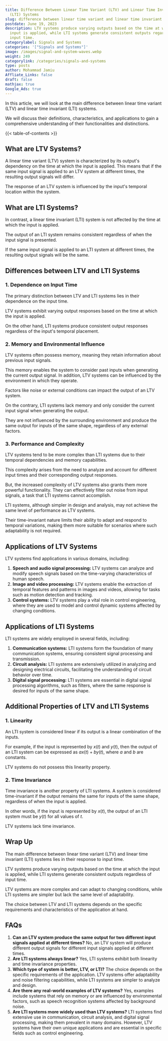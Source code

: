 ```yaml
---
title: Difference Between Linear Time Variant (LTV) and Linear Time Invariant
  (LTI) Systems
slug: difference between linear time variant and linear time invariant system
postdate: June 19, 2023
description: LTV systems produce varying outputs based on the time at which the
  input is applied, while LTI systems generate consistent outputs regardless of
  input time.
categorylabel: Signals and Systems
categories: '["Signals and Systems"]'
image: /images/signal-and-system-waves.webp
weight: 249
categorylink: /categories/signals-and-systems
type: posts
author: Mohammad Jamiu
Affliate_Links: false
draft: false
mathjax: true
Google_Ads: true
---
```

In this article, we will look at the main difference between linear time variant (LTV) and linear time invariant (LTI) systems. 

We will discuss their definitions, characteristics, and applications to gain a comprehensive understanding of their functionalities and distinctions.

{{< table-of-contents >}}

## **What are LTV Systems?**

A linear time variant (LTV) system is characterized by its output's dependency on the time at which the input is applied. This means that if the same input signal is applied to an LTV system at different times, the resulting output signals will differ. 

The response of an LTV system is influenced by the input's temporal location within the system.

## **What are LTI Systems?**

In contrast, a linear time invariant (LTI) system is not affected by the time at which the input is applied. 

The output of an LTI system remains consistent regardless of when the input signal is presented. 

If the same input signal is applied to an LTI system at different times, the resulting output signals will be the same.

## **Differences between LTV and LTI Systems**

### **1. Dependence on Input Time**

The primary distinction between LTV and LTI systems lies in their dependence on the input time. 

LTV systems exhibit varying output responses based on the time at which the input is applied. 

On the other hand, LTI systems produce consistent output responses regardless of the input's temporal placement.

### **2. Memory and Environmental Influence**

LTV systems often possess memory, meaning they retain information about previous input signals. 

This memory enables the system to consider past inputs when generating the current output signal. In addition, LTV systems can be influenced by the environment in which they operate. 

Factors like noise or external conditions can impact the output of an LTV system.

On the contrary, LTI systems lack memory and only consider the current input signal when generating the output. 

They are not influenced by the surrounding environment and produce the same output for inputs of the same shape, regardless of any external factors.

### **3. Performance and Complexity**

LTV systems tend to be more complex than LTI systems due to their temporal dependencies and memory capabilities. 

This complexity arises from the need to analyze and account for different input times and their corresponding output responses. 

But, the increased complexity of LTV systems also grants them more powerful functionality. They can effectively filter out noise from input signals, a task that LTI systems cannot accomplish.

LTI systems, although simpler in design and analysis, may not achieve the same level of performance as LTV systems. 

Their time-invariant nature limits their ability to adapt and respond to temporal variations, making them more suitable for scenarios where such adaptability is not required.

## **Applications of LTV Systems**

LTV systems find applications in various domains, including:

1. **Speech and audio signal processing:** LTV systems can analyze and modify speech signals based on the time-varying characteristics of human speech.
2. **Image and video processing:** LTV systems enable the extraction of temporal features and patterns in images and videos, allowing for tasks such as motion detection and tracking.
3. **Control systems:** LTV systems play a vital role in control engineering, where they are used to model and control dynamic systems affected by changing conditions.

## **Applications of LTI Systems**

LTI systems are widely employed in several fields, including:

1. **Communication systems:** LTI systems form the foundation of many communication systems, ensuring consistent signal processing and transmission.
2. **Circuit analysis:** LTI systems are extensively utilized in analyzing and designing electrical circuits, facilitating the understanding of circuit behavior over time.
3. **Digital signal processing:** LTI systems are essential in digital signal processing algorithms, such as filters, where the same response is desired for inputs of the same shape.

## **Additional Properties of LTV and LTI Systems**

### **1. Linearity**

An LTI system is considered linear if its output is a linear combination of the inputs. 

For example, if the input is represented by $x(t)$ and $y(t)$, then the output of an LTI system can be expressed as $ax(t) + by(t)$, where $a$ and $b$ are constants. 

LTV systems do not possess this linearity property.

### **2. Time Invariance**

Time invariance is another property of LTI systems. A system is considered time-invariant if the output remains the same for inputs of the same shape, regardless of when the input is applied. 

In other words, if the input is represented by $x(t)$, the output of an LTI system must be $y(t)$ for all values of $t$. 

LTV systems lack time invariance.

## **Wrap Up**

The main difference between linear time variant (LTV) and linear time invariant (LTI) systems lies in their response to input time. 

LTV systems produce varying outputs based on the time at which the input is applied, while LTI systems generate consistent outputs regardless of input time. 

LTV systems are more complex and can adapt to changing conditions, while LTI systems are simpler but lack the same level of adaptability. 

The choice between LTV and LTI systems depends on the specific requirements and characteristics of the application at hand.

## FAQs

1. **Can an LTV system produce the same output for two different input signals applied at different times?** No, an LTV system will produce different output signals for different input signals applied at different times.
2. **Are LTI systems always linear?** Yes, LTI systems exhibit both linearity and time invariance properties.
3. **Which type of system is better, LTV, or LTI?** The choice depends on the specific requirements of the application. LTV systems offer adaptability and noise filtering capabilities, while LTI systems are simpler to analyze and design.
4. **Are there any real-world examples of LTV systems?** Yes, examples include systems that rely on memory or are influenced by environmental factors, such as speech recognition systems affected by background noise.
5. **Are LTI systems more widely used than LTV systems?** LTI systems find extensive use in communication, circuit analysis, and digital signal processing, making them prevalent in many domains. However, LTV systems have their own unique applications and are essential in specific fields such as control engineering.